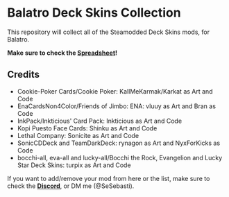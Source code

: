 # Balatro Deck Skins Collection

This repository will collect all of the Steamodded Deck Skins mods, for Balatro.

**Make sure to check the [Spreadsheet](https://docs.google.com/spreadsheets/d/1ltZwvOqJKhV28srCKpwzDgxlNhimSD_RvO68czORvAE/edit?gid=538241148#gid=538241148)!**

## Credits
- Cookie-Poker Cards/Cookie Poker: KallMeKarmak/Karkat as Art and Code
- EnaCardsNon4Color/Friends of Jimbo: ENA: vluuy as Art and Bran as Code
- InkPack/Inkticious' Card Pack: Inkticious as Art and Code
- Kopi Puesto Face Cards:	Shinku as Art and Code
- Lethal Company: Sonicite as Art and Code
- SonicCDDeck and TeamDarkDeck: rynagon as Art and NyxForKicks as Code
- bocchi-all, eva-all and lucky-all/Bocchi the Rock, Evangelion and Lucky Star Deck Skins: turpix as Art and Code

If you want to add/remove your mod from here or the list, make sure to check the **[Discord](https://discord.com/channels/1116389027176787968/1355426938637779088)**, or DM me (@SeSebasti).
